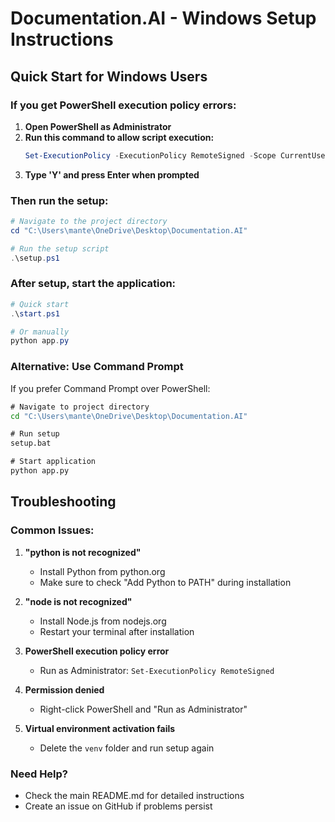 # Documentation.AI - Windows Setup Instructions

## Quick Start for Windows Users

### If you get PowerShell execution policy errors:

1. **Open PowerShell as Administrator**
2. **Run this command to allow script execution:**
   ```powershell
   Set-ExecutionPolicy -ExecutionPolicy RemoteSigned -Scope CurrentUser
   ```
3. **Type 'Y' and press Enter when prompted**

### Then run the setup:

```powershell
# Navigate to the project directory
cd "C:\Users\mante\OneDrive\Desktop\Documentation.AI"

# Run the setup script
.\setup.ps1
```

### After setup, start the application:

```powershell
# Quick start
.\start.ps1

# Or manually
python app.py
```

### Alternative: Use Command Prompt

If you prefer Command Prompt over PowerShell:

```cmd
# Navigate to project directory
cd "C:\Users\mante\OneDrive\Desktop\Documentation.AI"

# Run setup
setup.bat

# Start application
python app.py
```

## Troubleshooting

### Common Issues:

1. **"python is not recognized"**
   - Install Python from python.org
   - Make sure to check "Add Python to PATH" during installation

2. **"node is not recognized"** 
   - Install Node.js from nodejs.org
   - Restart your terminal after installation

3. **PowerShell execution policy error**
   - Run as Administrator: `Set-ExecutionPolicy RemoteSigned`

4. **Permission denied**
   - Right-click PowerShell and "Run as Administrator"

5. **Virtual environment activation fails**
   - Delete the `venv` folder and run setup again

### Need Help?

- Check the main README.md for detailed instructions
- Create an issue on GitHub if problems persist
